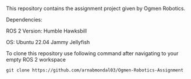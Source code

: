 This repository contains the assignment project given by Ogmen Robotics.

Dependencies:

  ROS 2 Version: Humble Hawksbill 
  
  OS: Ubuntu 22.04 Jammy Jellyfish
  
To clone this repository use following command after navigating to your empty ROS 2 workspace

    git clone https://github.com/arnabmondal03/Ogmen-Robotics-Assignment
